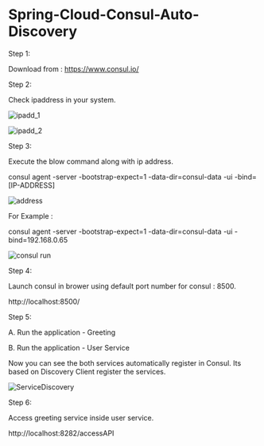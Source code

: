 # Spring-Cloud-Consul-Auto-Discovery
Step 1:

Download from : https://www.consul.io/

Step 2:

Check ipaddress in your system.

![ipadd_1](https://user-images.githubusercontent.com/9671419/85619679-4355ff80-b680-11ea-8747-8df4324d9361.PNG)


![ipadd_2](https://user-images.githubusercontent.com/9671419/85619675-4224d280-b680-11ea-983d-401b01d3cf28.PNG)

Step 3:

Execute the blow command along with ip address.

consul agent -server -bootstrap-expect=1 -data-dir=consul-data -ui -bind= [IP-ADDRESS]

![address](https://user-images.githubusercontent.com/9671419/85619844-84e6aa80-b680-11ea-85bf-531269aa68dd.PNG)

For Example :

consul agent -server -bootstrap-expect=1 -data-dir=consul-data -ui -bind=192.168.0.65

![consul run](https://user-images.githubusercontent.com/9671419/85619394-db071e00-b67f-11ea-9c7f-1d3868d26841.PNG)

Step 4:

Launch consul in brower using default port number for consul : 8500.

http://localhost:8500/

Step 5:

A. Run the application - Greeting

B. Run the application - User Service

Now you can see the both services automatically register in Consul. Its based on Discovery Client register the services.

![ServiceDiscovery](https://user-images.githubusercontent.com/9671419/85753956-51f8f100-b72a-11ea-90c6-b9a9ded4ebac.PNG)

Step 6:

Access greeting service inside user service.

http://localhost:8282/accessAPI


